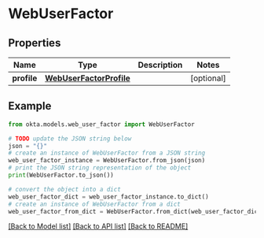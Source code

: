 # WebUserFactor


## Properties

Name | Type | Description | Notes
------------ | ------------- | ------------- | -------------
**profile** | [**WebUserFactorProfile**](WebUserFactorProfile.md) |  | [optional] 

## Example

```python
from okta.models.web_user_factor import WebUserFactor

# TODO update the JSON string below
json = "{}"
# create an instance of WebUserFactor from a JSON string
web_user_factor_instance = WebUserFactor.from_json(json)
# print the JSON string representation of the object
print(WebUserFactor.to_json())

# convert the object into a dict
web_user_factor_dict = web_user_factor_instance.to_dict()
# create an instance of WebUserFactor from a dict
web_user_factor_from_dict = WebUserFactor.from_dict(web_user_factor_dict)
```
[[Back to Model list]](../README.md#documentation-for-models) [[Back to API list]](../README.md#documentation-for-api-endpoints) [[Back to README]](../README.md)


